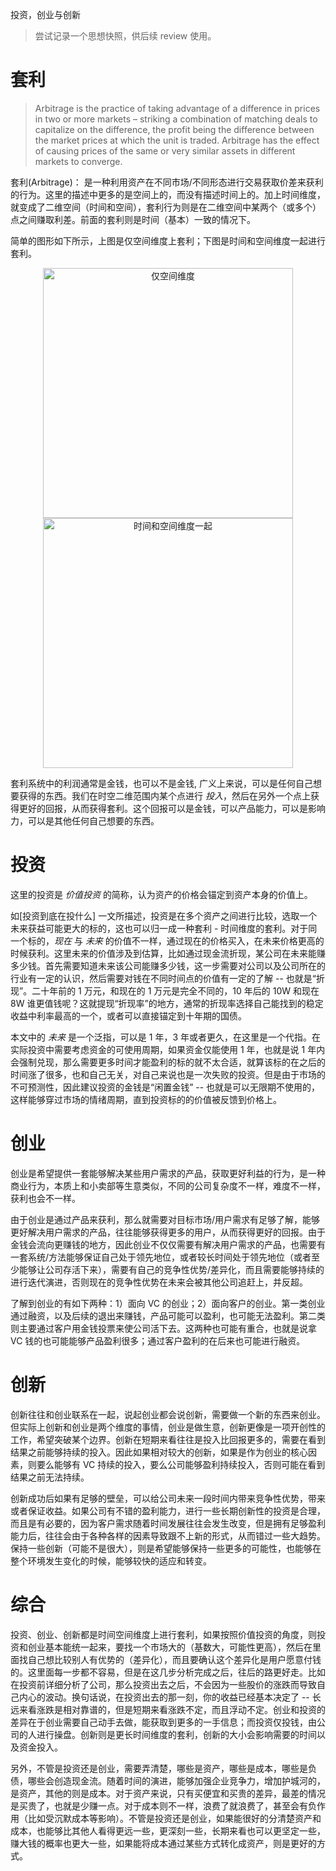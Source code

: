 投资，创业与创新

> 尝试记录一个思想快照，供后续 review 使用。

# 套利
> Arbitrage is the practice of taking advantage of a difference in prices in two or more markets – striking a combination of matching deals to capitalize on the difference, the profit being the difference between the market prices at which the unit is traded. Arbitrage has the effect of causing prices of the same or very similar assets in different markets to converge.

套利(Arbitrage)： 是一种利用资产在不同市场/不同形态进行交易获取价差来获利的行为。这里的描述中更多的是空间上的，而没有描述时间上的。加上时间维度，就变成了二维空间（时间和空间），套利行为则是在二维空间中某两个（或多个）点之间赚取利差。前面的套利则是时间（基本）一致的情况下。

<!--more-->

简单的图形如下所示，上图是仅空间维度上套利；下图是时间和空间维度一起进行套利。

<div style="text-align: center;">
<img src="https://raw.githubusercontent.com/klion26/ImageRepo/master/202509111518153.png" alt="仅空间维度" width="400" inline-block/><img src="https://raw.githubusercontent.com/klion26/ImageRepo/master/202509111518647.png" alt="时间和空间维度一起" width="400" inline-block/>
</div>

套利系统中的利润通常是金钱，也可以不是金钱, 广义上来说，可以是任何自己想要获得的东西。我们在时空二维范围内某个点进行 *投入*，然后在另外一个点上获得更好的回报，从而获得套利。这个回报可以是金钱，可以产品能力，可以是影响力，可以是其他任何自己想要的东西。

# 投资
这里的投资是 *价值投资* 的简称，认为资产的价格会锚定到资产本身的价值上。

如[投资到底在投什么] 一文所描述，投资是在多个资产之间进行比较，选取一个未来获益可能更大的标的，这也可以归一成一种套利 - 时间维度的套利。对于同一个标的，*现在* 与 *未来* 的价值不一样，通过现在的价格买入，在未来价格更高的时候获利。这里未来的价值涉及到估算，比如通过现金流折现，某公司在未来能赚多少钱。首先需要知道未来该公司能赚多少钱，这一步需要对公司以及公司所在的行业有一定的认识，然后需要对钱在不同时间点的价值有一定的了解 -- 也就是“折现”。二十年前的 1 万元，和现在的 1 万元是完全不同的，10 年后的 10W 和现在 8W 谁更值钱呢？这就提现“折现率”的地方，通常的折现率选择自己能找到的稳定收益中利率最高的一个，或者可以直接锚定到十年期的国债。

本文中的 *未来* 是一个泛指，可以是 1 年，3 年或者更久，在这里是一个代指。在实际投资中需要考虑资金的可使用周期，如果资金仅能使用 1 年，也就是说 1 年内会强制兑现，那么需要更多时间才能盈利的标的就不太合适，就算该标的在之后的时间涨了很多，也和自己无关，对自己来说也是一次失败的投资。但是由于市场的不可预测性，因此建议投资的金钱是“闲置金钱” -- 也就是可以无限期不使用的，这样能够穿过市场的情绪周期，直到投资标的的价值被反馈到价格上。


# 创业

创业是希望提供一套能够解决某些用户需求的产品，获取更好利益的行为，是一种商业行为，本质上和小卖部等生意类似，不同的公司复杂度不一样，难度不一样，获利也会不一样。

由于创业是通过产品来获利，那么就需要对目标市场/用户需求有足够了解，能够更好解决用户需求的产品，往往能够获得更多的用户，从而获得更好的回报。由于金钱会流向更赚钱的地方，因此创业不仅仅需要有解决用户需求的产品，也需要有一套系统/方法能够保证自己处于领先地位，或者较长时间处于领先地位（或者至少能够让公司存活下来），需要有自己的竞争性优势/差异化，而且需要能够持续的进行迭代演进，否则现在的竞争性优势在未来会被其他公司追赶上，并反超。

了解到创业的有如下两种：1）面向 VC 的创业；2）面向客户的创业。第一类创业通过融资，以及后续的退出来赚钱，产品可能可以盈利，也可能无法盈利。第二类则主要通过客户用金钱投票来使公司活下去。这两种也可能有重合，也就是说拿 VC 钱的也可能能够产品盈利很多；通过客户盈利的在后来也可能进行融资。

# 创新

创新往往和创业联系在一起，说起创业都会说创新，需要做一个新的东西来创业。但实际上创新和创业是两个维度的事情，创业是做生意，创新更像是一项开创性的工作，希望突破某个边界。创新在短期来看往往是投入比回报更多的，需要在看到结果之前能够持续的投入。因此如果相对较大的创新，如果是作为创业的核心因素，则要么能够有 VC 持续的投入，要么公司能够盈利持续投入，否则可能在看到结果之前无法持续。

创新成功后如果有足够的壁垒，可以给公司未来一段时间内带来竞争性优势，带来或者保证收益。如果公司有不错的盈利能力，进行一些长期创新性的投资是合理，而且是有必要的，因为客户需求随着时间发展往往会发生改变，但是拥有足够盈利能力后，往往会由于各种各样的因素导致跟不上新的形式，从而错过一些大趋势。保持一些创新（可能不是很大），则是希望能够保持一些更多的可能性，也能够在整个环境发生变化的时候，能够较快的适应和转变。

# 综合

投资、创业、创新都是时间空间维度上进行套利，如果按照价值投资的角度，则投资和创业基本能统一起来，要找一个市场大的（基数大，可能性更高），然后在里面找自己想比较别人有优势的（差异化），而且要确认这个差异化是用户愿意付钱的。这里面每一步都不容易，但是在这几步分析完成之后，往后的路更好走。比如在投资前详细分析了公司，那么投资出去之后，不会因为一些股价的涨跌而导致自己内心的波动。换句话说，在投资出去的那一刻，你的收益已经基本决定了 -- 长远来看涨跌是相对靠谱的，但是短期来看涨跌不定，而且浮动不定。创业和投资的差异在于创业需要自己动手去做，能获取到更多的一手信息；而投资仅投钱，由公司的人进行操盘。创新则是更长时间维度的套利，创新的大小会影响需要的时间以及资金投入。

另外，不管是投资还是创业，需要弄清楚，哪些是资产，哪些是成本，哪些是负债，哪些会创造现金流。随着时间的演进，能够加强企业竞争力，增加护城河的，是资产，其他的则是成本。对于资产来说，只有买便宜和买贵的差异，最差的情况是买贵了，也就是少赚一点。对于成本则不一样，浪费了就浪费了，甚至会有负作用（比如受沉默成本等影响）。不管是投资还是创业，如果能很好的分清楚资产和成本，也能够比其他人看得更远一些，更深刻一些，长期来看也可以更坚定一些，赚大钱的概率也更大一些，如果能将成本通过某些方式转化成资产，则是更好的方式。
